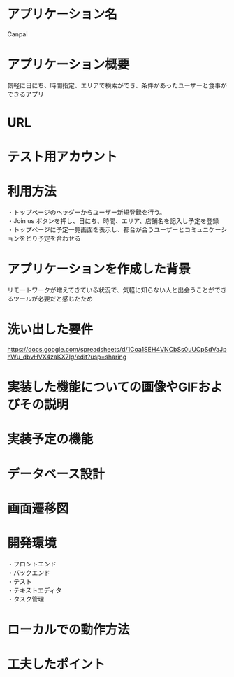 # アプリケーション名
Canpai

# アプリケーション概要
気軽に日にち、時間指定、エリアで検索ができ、条件があったユーザーと食事ができるアプリ

# URL


# テスト用アカウント


# 利用方法
・トップページのヘッダーからユーザー新規登録を行う。  
・Join us ボタンを押し、日にち、時間、エリア、店舗名を記入し予定を登録  
・トップページに予定一覧画面を表示し、都合が合うユーザーとコミュニケーションをとり予定を合わせる

# アプリケーションを作成した背景
リモートワークが増えてきている状況で、気軽に知らない人と出会うことができるツールが必要だと感じたため

# 洗い出した要件
https://docs.google.com/spreadsheets/d/1Coa1SEH4VNCbSs0uUCpSdVaJphWu_dbvHVX4zaKX7Ig/edit?usp=sharing

# 実装した機能についての画像やGIFおよびその説明


# 実装予定の機能


# データベース設計


# 画面遷移図


# 開発環境
・フロントエンド  
・バックエンド  
・テスト  
・テキストエディタ  
・タスク管理

# ローカルでの動作方法


# 工夫したポイント
